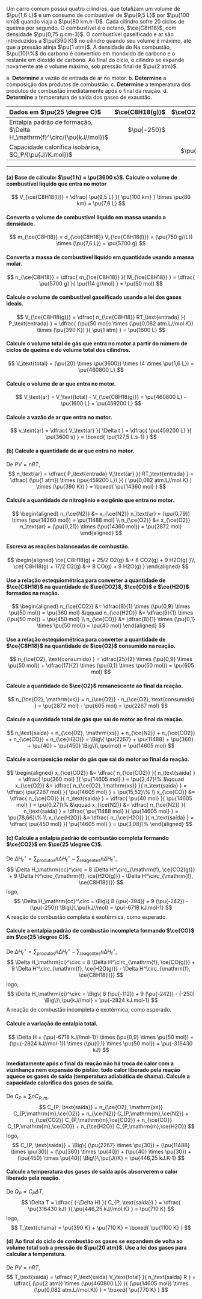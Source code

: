 Um carro comum possui quatro cilindros, que totalizam um volume de $\pu{1,6 L}$ e um consumo de combustível de $\pu{9,5 L}$ por $\pu{100 km}$ quando viaja a $\pu{80 km.h-1}$. Cada cilindro sofre 20 ciclos de queima por segundo. O combustível é o octano, $\ce{C8H18}$, com densidade $\pu{0,75 g.cm-3}$. O combustível gaseificado e ar são introduzidos a $\pu{390 K}$ no cilindro quando seu volume é máximo, até que a pressão atinja $\pu{1 atm}$. A densidade do  Na combustão, $\pu{10}\%$ do carbono é convertido em monóxido de carbono e o restante em dióxido de carbono. Ao final do ciclo, o cilindro se expande novamente até o volume máximo, sob pressão final de $\pu{2 atm}$.

a. **Determine** a vazão de entrada de ar no motor.
b. **Determine** a composição dos produtos de combustão.
c. **Determine** a temperatura dos produtos de combustão imediatamente após o final da reação.
d. **Determine** a temperatura de saída dos gases de exaustão.

| Dados em $\pu{25 \degree C}$                                            | $\ce{C8H18(g)}$ | $\ce{O2(g)}$ | $\ce{N2(g)}$ | $\ce{H2O(g)}$ | $\ce{CO2(g)}$ | $\ce{CO(g)}$ |
| :---------------------------------------------------------------------- | --------------: | -----------: | -----------: | ------------: | ------------: | -----------: |
| Entalpia padrão de formação, $\Delta H_\mathrm{f}^\circ/{\pu{kJ//mol}}$ |     $\pu{-250}$ |              |              |   $\pu{-242}$ |   $\pu{-394}$ |  $\pu{-112}$ |
| Capacidade calorífica isobárica, $C_P/{\pu{J//K.mol}}$                  |                 |    $\pu{30}$ |    $\pu{30}$ |     $\pu{40}$ |     $\pu{40}$ |    $\pu{30}$ |

---

#### **(a)** Base de cálculo: $\pu{1 h} = \pu{3600 s}$. Calcule o volume de combustível líquido que entra no motor

$$
    V_{\ce{C8H18(l)}}
        = \dfrac{ \pu{9,5 L} }{ \pu{100 km} } \times \pu{80 km}
        = \pu{7,6 L}
$$

#### Converta o volume de combustível líquido em massa usando a densidade.

$$
    m_{\ce{C8H18}}
        = d_{\ce{C8H18}} V_{\ce{C8H18(l)}}
        = (\pu{750 g//L}) \times (\pu{7,6 L})
        = \pu{5700 g}
$$

#### Converta a massa de combustível líquido em quantidade usando a massa molar.

$$
    n_{\ce{C8H18}}
        = \dfrac{ m_{\ce{C8H18}} }{ M_{\ce{C8H18}} }
        = \dfrac{ \pu{5700 g} }{ \pu{114 g//mol} }
        = \pu{50 mol}
$$

#### Calcule o volume de combustível gaseificado usando a lei dos gases ideais.

$$
    V_{\ce{C8H18(g)}}
        = \dfrac{ n_{\ce{C8H18}} RT_\text{entrada} }{ P_\text{entrada} }
        = \dfrac{ (\pu{50 mol}) \times (\pu{0,082 atm.L//mol.K}) \times (\pu{390 K}) }{ \pu{1 atm} }
        = \pu{1600 L}
$$

#### Calcule o volume total de gás que entra no motor a partir do número de ciclos de queima e do volume total dos cilindros.

$$
    V_\text{total} 
        = (\pu{20} \times \pu{3600}) \times (4 \times \pu{1,6 L})
        = \pu{460800 L}
$$

#### Calcule o volume de ar que entra no motor.

$$
    V_\text{ar} 
        =  V_\text{total} - V_{\ce{C8H18(g)}}
        = \pu{460800 L} - \pu{1600 L}
        = \pu{459200 L}
$$

#### Calcule a vazão de ar que entra no motor.

$$
    v_\text{ar} 
        = \dfrac{ V_\text{ar}  }{ \Delta t }
        = \dfrac{ \pu{459200 L} }{ \pu{3600 s} }
        = \boxed{ \pu{127,5 L.s-1} }
$$

#### **(b)** Calcule a quantidade de ar que entra no motor.

De $PV = nRT$,
$$
    n_\text{ar} 
        = \dfrac{ P_\text{entrada} V_\text{ar} }{ RT_\text{entrada} }
        = \dfrac{ (\pu{1 atm}) \times (\pu{459200 L}) }{ ( \pu{0,082 atm.L//mol.K} ) \times (\pu{390 K}) }
        = \boxed{ \pu{14360 mol} }
$$

#### Calcule a quantidade de nitrogênio e oxigênio que entra no motor.

$$
\begin{aligned}
    n_{\ce{N2}} 
        &= x_{\ce{N2}} n_\text{ar} 
        = (\pu{0,79}) \times (\pu{14360 mol})
        = \pu{11488 mol} \\
    n_{\ce{O2}} 
        &= x_{\ce{O2}} n_\text{ar} 
        = (\pu{0,21}) \times (\pu{14360 mol})
        = \pu{2872 mol}
\end{aligned}
$$

#### Escreva as reações balanceadas de combustão.

$$
\begin{aligned}
    \ce{ C8H18(g) + 25/2 O2(g) &-> 8 CO2(g) + 9 H2O(g) }\\
    \ce{ C8H18(g) + 17/2 O2(g) &-> 8 CO(g)  + 9 H2O(g) }
\end{aligned}
$$

#### Use a relação estequiométrica para converter a quantidade de $\ce{C8H18}$ na quantidade de $\ce{CO2}$, $\ce{CO}$ e $\ce{H2O}$ formados na reação.

$$
\begin{aligned}
    n_{\ce{CO2}} 
        &= \dfrac{8}{1} \times (\pu{0,9} \times \pu{50 mol})
        = \pu{360 mol}
    &\qquad
    n_{\ce{H2O}} 
        &= \dfrac{9}{1} \times (\pu{50 mol})
        = \pu{450 mol} \\
    n_{\ce{CO}} 
        &= \dfrac{8}{1} \times (\pu{0,1} \times \pu{50 mol})
        = \pu{40 mol}
\end{aligned}
$$

#### Use a relação estequiométrica para converter a quantidade de $\ce{C8H18}$ na quantidade de $\ce{O2}$ consumido na reação.

$$
    n_{\ce{O2}, \text{consumido} } 
        = \dfrac{25}{2} \times (\pu{0,9} \times \pu{50 mol})
            + \dfrac{17}{2} \times (\pu{0,1} \times \pu{50 mol})
        = \pu{605 mol}
$$

#### Calcule a quantidade de $\ce{O2}$ remanescente ao final da reação.

$$
    n_{\ce{O2}, \mathrm{xs}} 
        = n_{\ce{O2}} -  n_{\ce{O2}, \text{consumido} } 
        = \pu{2872 mol} - \pu{605 mol} 
        = \pu{2267 mol} 
$$

#### Calcule a quantidade total de gás que sai do motor ao final da reação.

$$
    n_\text{saída}
        = n_{\ce{O2}, \mathrm{xs}} + n_{\ce{N2}} + n_{\ce{CO2}} + n_{\ce{CO}} + n_{\ce{H2O}} 
        = \Big\{ \pu{2267} + \pu{11488} + \pu{360} + \pu{40} + \pu{450} \Big\}\,\pu{mol}
        = \pu{14605 mol}
$$

#### Calcule a composição molar do gás que sai do motor ao final da reação.

$$
\begin{aligned}
    x_{\ce{CO2}} 
        &= \dfrac{ n_{\ce{CO2}} }{ n_\text{saída} }
        = \dfrac{ \pu{360 mol} }{ \pu{14605 mol} }
        = \pu{2,47}\%
    &\qquad
    x_{\ce{O2}} 
        &= \dfrac{ n_{\ce{O2}, \mathrm{xs}} }{ n_\text{saída} }
        = \dfrac{ \pu{2267 mol} }{ \pu{14605 mol} }
        = \pu{15,52}\% \\
    x_{\ce{CO}} 
        &= \dfrac{ n_{\ce{CO}} }{ n_\text{saída} }
        = \dfrac{ \pu{40 mol} }{ \pu{14605 mol} }
        = \pu{0,27}\%
    &\qquad
    x_{\ce{N2}} 
        &= \dfrac{ n_{\ce{N2}} }{ n_\text{saída} }
        = \dfrac{ \pu{11488 mol} }{ \pu{14605 mol} }
        = \pu{78,66}\% \\
    x_{\ce{H2O}} 
        &= \dfrac{ n_{\ce{H2O}} }{ n_\text{saída} }
        = \dfrac{ \pu{450 mol} }{ \pu{14605 mol} }
        = \pu{3,08}\%
\end{aligned}
$$

#### **(c)** Calcule a entalpia padrão de combustão completa formando $\ce{CO2}$ em $\ce{25 \degree C}$.

De $\Delta H_\mathrm{r}^\circ = \sum_\text{produtos} n \Delta H^\circ_\mathrm{f} - \sum_\text{reagentes} n \Delta H^\circ_\mathrm{f}$,
$$
   \Delta H_\mathrm{cc}^\circ 
        = 8 \Delta H^\circ_{\mathrm{f}, \ce{CO2(g)}} 
        + 9 \Delta H^\circ_{\mathrm{f}, \ce{H2O(g)}} 
        - \Delta H^\circ_{\mathrm{f}, \ce{C8H18(l)}}
$$
logo,
$$
   \Delta H_\mathrm{cc}^\circ
        = \Big\{ 8 (\pu{-394}) + 9 (\pu{-242}) - (\pu{-250}) \Big\}\,\pu{kJ//mol}
        = \pu{-6718 kJ.mol-1}
$$
A reação de combustão completa é exotérmica, como esperado.

#### Calcule a entalpia padrão de combustão incompleta formando $\ce{CO}$ em $\ce{25 \degree C}$.

De $\Delta H_\mathrm{r}^\circ = \sum_\text{produtos} n \Delta H^\circ_\mathrm{f} - \sum_\text{reagentes} n \Delta H^\circ_\mathrm{f}$,
$$
   \Delta H_\mathrm{ci}^\circ 
        = 8 \Delta H^\circ_{\mathrm{f}, \ce{CO(g)}} 
        + 9 \Delta H^\circ_{\mathrm{f}, \ce{H2O(g)}} 
        - \Delta H^\circ_{\mathrm{f}, \ce{C8H18(l)}}
$$
logo,
$$
   \Delta H_\mathrm{ci}^\circ
        = \Big\{ 8 (\pu{-112}) + 9 (\pu{-242}) - (-250) \Big\}\,\pu{kJ//mol}
        = \pu{-2824 kJ.mol-1}
$$
A reação de combustão incompleta é exotérmica, como esperado.

#### Calcule a variação de entalpia total.

$$
    \Delta H 
        = (\pu{-6718 kJ//mol-1}) \times (\pu{0,9} \times \pu{50 mol}) 
        + (\pu{-2824 kJ//mol-1}) \times (\pu{0,1} \times \pu{50 mol}) 
        = \pu{-316430 kJ}
$$

#### Imediatamente após o final da reação não há troca de calor com a vizinhança nem expansão do pistão: todo calor liberado pela reação aquece os gases de saída (temperatura adiabática de chama). Calcule a capacidade calorífica dos gases de saída.

De $C_P = \sum n C_{P,m}$,
$$
    C_{P, \text{saída}} 
        = n_{\ce{O2}, \mathrm{xs}} C_{P,\mathrm{m},\ce{O2}}
        + n_{\ce{N2}} C_{P,\mathrm{m},\ce{N2}}
        + n_{\ce{CO2}} C_{P,\mathrm{m},\ce{CO2}}
        + n_{\ce{CO}} C_{P,\mathrm{m},\ce{CO}}
        + n_{\ce{H2O}} C_{P,\mathrm{m},\ce{H2O}}
$$
logo,
$$
    C_{P, \text{saída}}  
        = \Big\{ (\pu{2267} \times \pu{30})
        + (\pu{11488} \times \pu{30})
        + (\pu{360} \times \pu{40})
        + (\pu{40} \times \pu{30})
        + (\pu{450} \times \pu{40}) \Big\}\,\pu{J//K}
        = \pu{446,25 kJ.K-1}
$$

#### Calcule a temperatura dos gases de saída após absorverem o calor liberado pela reação.

De $Q_P = C_P \Delta T$,
$$
    \Delta T 
        = \dfrac{ (-\Delta H) }{ C_{P, \text{saída}} }
        = \dfrac{ \pu{316430 kJ} }{ \pu{446,25 kJ//mol.K} }
        = \pu{710 K}
$$
logo,
$$
    T_\text{chama} 
        = \pu{390 K} + \pu{710 K}
        = \boxed{ \pu{1100 K} }
$$

#### **(d)** Ao final do ciclo de combustão os gases se expandem de volta ao volume total sob a pressão de $\pu{20 atm}$. Use a lei dos gases para calcular a temperatura.

De $PV = nRT$,
$$
    T_\text{saída}
        = \dfrac{ P_\text{saída} V_\text{total} }{ n_\text{saída} R }
        = \dfrac{ (\pu{2 atm}) \times (\pu{460800 L}) }{ (\pu{14605 mol}) \times (\pu{0,082 atm.L//mol.K}) }
        = \boxed{ \pu{770 K} }
$$

